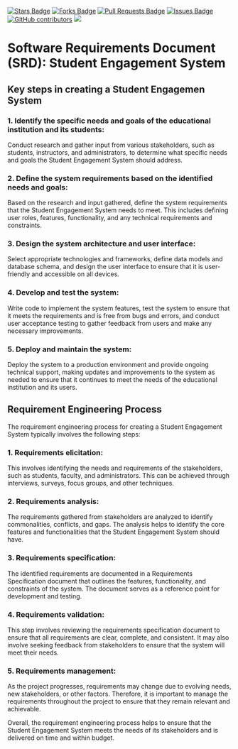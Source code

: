 <a href="https://github.com/drshahizan/software-engineering/stargazers"><img src="https://img.shields.io/github/stars/drshahizan/software-engineering" alt="Stars Badge"/></a>
<a href="https://github.com/drshahizan/software-engineering/network/members"><img src="https://img.shields.io/github/forks/drshahizan/software-engineering" alt="Forks Badge"/></a>
<a href="https://github.com/drshahizan/software-engineering/pulls"><img src="https://img.shields.io/github/issues-pr/drshahizan/software-engineering" alt="Pull Requests Badge"/></a>
<a href="https://github.com/drshahizan/software-engineering"><img src="https://img.shields.io/github/issues/drshahizan/software-engineering" alt="Issues Badge"/></a>
<a href="https://github.com/drshahizan/software-engineering/graphs/contributors"><img alt="GitHub contributors" src="https://img.shields.io/github/contributors/drshahizan/software-engineering?color=2b9348"></a>
![](https://visitor-badge.glitch.me/badge?page_id=drshahizan/software-engineering)


# Software Requirements Document (SRD): Student Engagement System
## Key steps in creating a Student Engagemen System
### 1. Identify the specific needs and goals of the educational institution and its students:
Conduct research and gather input from various stakeholders, such as students, instructors, and administrators, to determine what specific needs and goals the Student Engagement System should address.

### 2. Define the system requirements based on the identified needs and goals:
Based on the research and input gathered, define the system requirements that the Student Engagement System needs to meet. This includes defining user roles, features, functionality, and any technical requirements and constraints.

### 3. Design the system architecture and user interface:
Select appropriate technologies and frameworks, define data models and database schema, and design the user interface to ensure that it is user-friendly and accessible on all devices.

### 4. Develop and test the system:
Write code to implement the system features, test the system to ensure that it meets the requirements and is free from bugs and errors, and conduct user acceptance testing to gather feedback from users and make any necessary improvements.

### 5. Deploy and maintain the system:
Deploy the system to a production environment and provide ongoing technical support, making updates and improvements to the system as needed to ensure that it continues to meet the needs of the educational institution and its users.
<br>
## Requirement Engineering Process
The requirement engineering process for creating a Student Engagement System typically involves the following steps:

### 1. Requirements elicitation:
This involves identifying the needs and requirements of the stakeholders, such as students, faculty, and administrators. This can be achieved through interviews, surveys, focus groups, and other techniques.

### 2. Requirements analysis:
The requirements gathered from stakeholders are analyzed to identify commonalities, conflicts, and gaps. The analysis helps to identify the core features and functionalities that the Student Engagement System should have.

### 3. Requirements specification:
The identified requirements are documented in a Requirements Specification document that outlines the features, functionality, and constraints of the system. The document serves as a reference point for development and testing.

### 4. Requirements validation:
This step involves reviewing the requirements specification document to ensure that all requirements are clear, complete, and consistent. It may also involve seeking feedback from stakeholders to ensure that the system will meet their needs.

### 5. Requirements management:
As the project progresses, requirements may change due to evolving needs, new stakeholders, or other factors. Therefore, it is important to manage the requirements throughout the project to ensure that they remain relevant and achievable.

Overall, the requirement engineering process helps to ensure that the Student Engagement System meets the needs of its stakeholders and is delivered on time and within budget.





